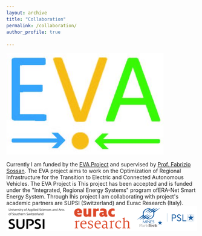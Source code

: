 ```yaml
---
layout: archive
title: "Collaboration"
permalink: /collaboration/ 
author_profile: true

---
```


![Alt Text](https://github.com/BiswarupM/BiswarupM.github.io/blob/master/images/cropped-EVA_logo.jpg)  

Currently I am funded by the [EVA Project](https://evaproject.eu/) and supervised by [Prof. Fabrizio Sossan](https://cv.archives-ouvertes.fr/fabrizio-sossan). The EVA project aims to work on the Optimization of Regional Infrastructure for the Transition to Electric and Connected Autonomous Vehicles. The EVA Project is  This project has been accepted and is funded under the "Integrated, Regional Energy Systems" program ofERA-Net Smart Energy System. Through Ihis project I am collaborating with  project's academic partners are SUPSI (Switzerland) and Eurac Research (Italy).
![Alt Text](https://github.com/BiswarupM/BiswarupM.github.io/blob/master/images/EVA_Partners2.png)
